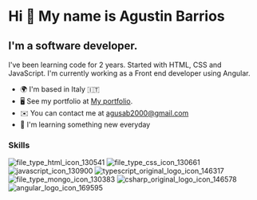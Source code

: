 # Hi 👋 My name is Agustin Barrios

## I'm a software developer.
I've been learning code for 2 years. Started with HTML, CSS and JavaScript. I'm currently working as a Front end developer using Angular.


* 🌍  I'm based in Italy 🇮🇹
* 🖥️  See my portfolio at [My portfolio](https://agustinbarriosweb.com/).
* ✉️  You can contact me at agusab2000@gmail.com
* 🧠  I'm learning something new everyday

### Skills
![file_type_html_icon_130541](https://user-images.githubusercontent.com/107374228/214454535-710707c6-e0ec-43c0-9b41-b87e32c8879b.png)
![file_type_css_icon_130661](https://user-images.githubusercontent.com/107374228/214454562-a2065c7b-194e-4f68-9b89-e74997c76a3a.png)
![javascript_icon_130900](https://user-images.githubusercontent.com/107374228/214454573-3051f17e-338a-49dd-8840-4f14c10d815a.png)
![typescript_original_logo_icon_146317](https://user-images.githubusercontent.com/107374228/214454372-4cf8fc4f-5bca-4543-b2ef-55bc35712a09.png)
![file_type_mongo_icon_130383](https://user-images.githubusercontent.com/107374228/214454693-5e0434de-6df1-43e3-8a04-8f62502b9f84.png)
![csharp_original_logo_icon_146578](https://user-images.githubusercontent.com/107374228/214454789-091179e7-a7bd-407a-bcf4-989dec323faa.png)
![angular_logo_icon_169595](https://user-images.githubusercontent.com/107374228/214454850-5472e6e1-d48b-4151-9473-b10c5e374abb.png)


